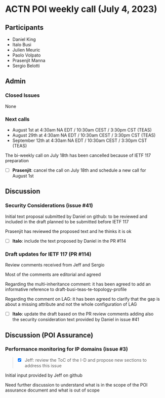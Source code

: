 # ACTN POI weekly call (July 4, 2023)

## Participants

- Daniel King
- Italo Busi
- Julien Meuric
- Paolo Volpato
- Prasenjit Manna
- Sergio Belotti

## Admin

### Closed Issues

None

### Next calls

- August 1st at 4:30am NA EDT / 10:30am CEST / 3:30pm CST (TEAS)
- August 29th at 4:30am NA EDT / 10:30am CEST / 3:30pm CST (TEAS)
- September 12th at 4:30am NA EDT / 10:30am CEST / 3:30pm CST (TEAS)

The bi-weekly call on July 18th has been cancelled because of IETF 117 preparation

- [ ] **Prasenjit**: cancel the call on July 18th and schedule a new call for August 1st

## Discussion

### Security Considerations (issue #41)

Initial text proposal submitted by Daniel on github: to be reviewed and included in the draft planned to be submitted before IETF 117

Prasenjit has reviewed the proposed text and he thinks it is ok

- [ ] **Italo**: include the text proposed by Daniel in the PR #114

### Draft updates for IETF 117 (PR #114)

Review comments received from Jeff and Sergio

Most of the comments are editorial and agreed

Regarding the multi-inheritance comment: it has been agreed to add an informative reference to draft-busi-teas-te-topology-profile

Regarding the comment on LAG: it has been agreed to clarify that the gap is about a missing attribute and not the whole configuration of LAG

- [ ] **Italo**: update the draft based on the PR review comments adding also the security consideration text provided by Daniel in issue #41

## Discussion (POI Assurance)

### Performance monitoring for IP domains (issue #3)

> - [x] Jeff: review the ToC of the I-D and propose new sections to address this issue

Initial input provided by Jeff on github

Need further discussion to understand what is in the scope of the POI assurance document and what is out of scope
